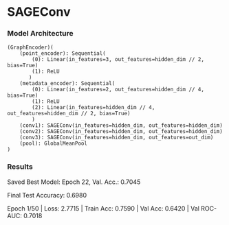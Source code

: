 # SAGEConv

### Model Architecture

    (GraphEncoder)( 
        (point_encoder): Sequential(  
            (0): Linear(in_features=3, out_features=hidden_dim // 2, bias=True)  
            (1): ReLU  
           )  
        (metadata_encoder): Sequential(  
            (0): Linear(in_features=2, out_features=hidden_dim // 4, bias=True)  
            (1): ReLU  
            (2): Linear(in_features=hidden_dim // 4, out_features=hidden_dim // 2, bias=True)  
            )  
        (conv1): SAGEConv(in_features=hidden_dim, out_features=hidden_dim)  
        (conv2): SAGEConv(in_features=hidden_dim, out_features=hidden_dim)  
        (conv3): SAGEConv(in_features=hidden_dim, out_features=out_dim)  
        (pool): GlobalMeanPool  
    )


### Results

Saved Best Model: Epoch 22, Val. Acc.: 0.7045

Final Test Accuracy: 0.6980

Epoch 1/50 | Loss: 2.7715 | Train Acc: 0.7590 | Val Acc: 0.6420 | Val ROC-AUC: 0.7018
